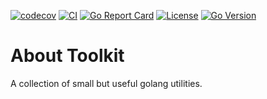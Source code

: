 [![codecov](https://codecov.io/gh/patraden/toolkit/graph/badge.svg?token=L8PTJAWGF6)](https://codecov.io/gh/patraden/toolkit) [![CI](https://github.com/patraden/toolkit/actions/workflows/codecov.yml/badge.svg?branch=main)](https://github.com/patraden/toolkit/actions/workflows/codecov.yml)
[![Go Report Card](https://goreportcard.com/badge/github.com/patraden/toolkit/go)](https://goreportcard.com/report/github.com/patraden/toolkit/go)
[![License](https://img.shields.io/badge/License-Apache_2.0-blue.svg)](./LICENSE)
[![Go Version](https://img.shields.io/badge/Go-1.24.1-00ADD8?logo=go)](https://go.dev/dl/)

# About Toolkit

A collection of small but useful golang utilities.